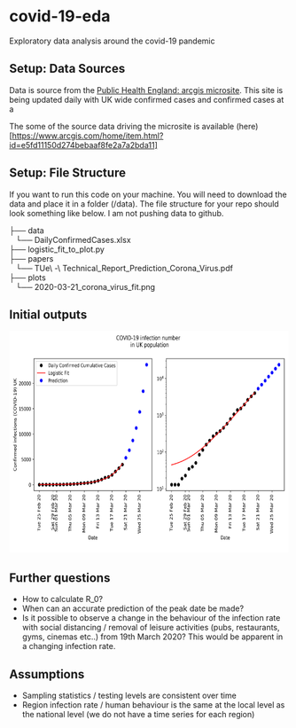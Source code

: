 # covid-19-eda
Exploratory data analysis around the covid-19 pandemic 

## Setup: Data Sources

Data is source from the [Public Health England: arcgis microsite](https://www.arcgis.com/apps/opsdashboard/index.html#/f94c3c90da5b4e9f9a0b19484dd4bb14). This site is being updated daily with UK wide confirmed cases and confirmed cases at a 

The some of the source data driving the microsite is available (here)[https://www.arcgis.com/home/item.html?id=e5fd11150d274bebaaf8fe2a7a2bda11]

## Setup: File Structure 

If you want to run this code on your machine. You will need to download the data and place it in a folder (/data). The file structure for your repo should look something like below. I am not pushing data to github. 

├── data  
   └── DailyConfirmedCases.xlsx  
├── logistic_fit_to_plot.py  
├── papers  
   └── TUe\ -\ Technical_Report_Prediction_Corona_Virus.pdf  
├── plots  
   └── 2020-03-21_corona_virus_fit.png  


## Initial outputs 

<center>
<img src="https://github.com/jdzool/covid-19-eda/blob/master/plots/2020-03-21_corona_virus_fit.png" height="400">
</center>


## Further questions  

* How to calculate R_0?  
* When can an accurate prediction of the peak date be made? 
* Is it possible to observe a change in the behaviour of the infection rate with social distancing / removal of leisure activities (pubs, restaurants, gyms, cinemas etc..) from 19th March 2020? This would be apparent in a changing infection rate. 

## Assumptions
* Sampling statistics / testing levels are consistent over time
* Region infection rate / human behaviour is the same at the local level as the national level (we do not have a time series for each region)